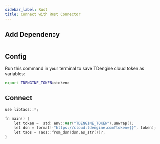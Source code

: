 ```yaml
---
sidebar_label: Rust
title: Connect with Rust Connector
---
```


## Add Dependency


``` title="Cargo.toml"

```

## Config

Run this command in your terminal to save TDengine cloud token as variables:

```bash
export TDENGINE_TOKEN=<token>
```

## Connect

```go
use libtaos::*;

fn main() {
    let token =  std::env::var("TDENGINE_TOKEN").unwrap();
    let dsn = format!("https://cloud:tdengine.com?token={}", token);
    let taos = Taos::from_dsn(dsn.as_str())?;
}
```